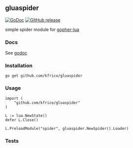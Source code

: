 ## gluaspider

[![GoDoc](https://godoc.org/github.com/kfrico/gluaspider?status.svg)](https://godoc.org/github.com/kfrico/gluaspider) [![GitHub release](https://img.shields.io/github/release/kfrico/gluaspider.svg)](https://github.com/kfrico/gluaspider/releases/latest)

simple spider module for [gopher-lua](https://github.com/yuin/gopher-lua)

### Docs

See [godoc](https://godoc.org/github.com/kfrico/gluaspider)

### Installation

```
go get github.com/kfrico/gluaspider
```


### Usage

```
import (
    "github.com/kfrico/gluaspider"
)

L := lua.NewState()
defer L.Close()

L.PreloadModule("spider", gluaspider.NewSpider().Loader)
```

### Tests